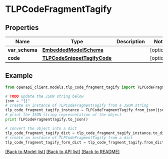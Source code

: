 # TLPCodeFragmentTagify


## Properties
Name | Type | Description | Notes
------------ | ------------- | ------------- | -------------
**var_schema** | [**EmbeddedModelSchema**](EmbeddedModelSchema.md) |  | [optional] 
**code** | [**TLPCodeSnippetTagifyCode**](TLPCodeSnippetTagifyCode.md) |  | [optional] 

## Example

```python
from openapi_client.models.tlp_code_fragment_tagify import TLPCodeFragmentTagify

# TODO update the JSON string below
json = "{}"
# create an instance of TLPCodeFragmentTagify from a JSON string
tlp_code_fragment_tagify_instance = TLPCodeFragmentTagify.from_json(json)
# print the JSON string representation of the object
print TLPCodeFragmentTagify.to_json()

# convert the object into a dict
tlp_code_fragment_tagify_dict = tlp_code_fragment_tagify_instance.to_dict()
# create an instance of TLPCodeFragmentTagify from a dict
tlp_code_fragment_tagify_form_dict = tlp_code_fragment_tagify.from_dict(tlp_code_fragment_tagify_dict)
```
[[Back to Model list]](../README.md#documentation-for-models) [[Back to API list]](../README.md#documentation-for-api-endpoints) [[Back to README]](../README.md)


